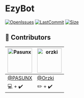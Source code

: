 # EzyBot
[![OpenIssues](https://img.shields.io/github/issues/royypercents/ezybot.svg)](https://github.com/royypercents/ezybot/issues)  [![LastCommit](https://img.shields.io/github/last-commit/royypercents/ezybot.svg)](https://github.com/royypercents/ezybot/) [![Size](https://img.shields.io/github/repo-size/royypercents/ezybot.svg)](https://github.com/royypercents/ezybot/)




## 🔰  Contributors

| <a href="https://github.com/ngryman"><img src="https://avatars0.githubusercontent.com/u/34183912?v=3" title="Pasunx" width="80" height="80"></a>  | <a href="https://github.com/ngryman"><img src="https://avatars2.githubusercontent.com/u/43494421?v=3" title="orzki" width="80" height="80"></a> |
| ------------- | ------------- |
| [@PASUNX](https://github.com/pasunx)  | [@Orzki](https://github.com/orzki)  |
| 💻 + ✔️   | ✏️ + ✔️   |
